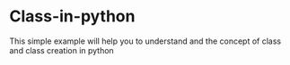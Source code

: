# Class-in-python
This simple example will help you to understand and the concept of class and class creation in python
